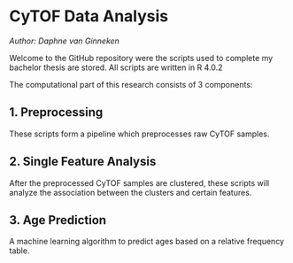 # CyTOF Data Analysis
*Author: Daphne van Ginneken*  
  
Welcome to the GitHub repository were the scripts used to complete my bachelor thesis are stored.
All scripts are written in R 4.0.2
  
The computational part of this research consists of 3 components:  
## 1. Preprocessing
These scripts form a pipeline which preprocesses raw CyTOF samples.  
## 2. Single Feature Analysis
After the preprocessed CyTOF samples are clustered, these scripts will analyze the association between the clusters and certain features.
## 3. Age Prediction
A machine learning algorithm to predict ages based on a relative frequency table.  


